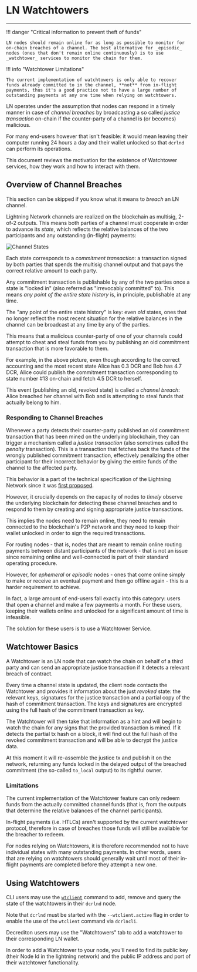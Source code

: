 # LN Watchtowers

---

!!! danger "Critical information to prevent theft of funds"
    
    LN nodes should remain online for as long as possible to monitor for on-chain breaches of a channel. The best alternative for _episodic_ nodes (ones that don't remain online continuously) is to use _watchtower_ services to monitor the chain for them.
    
!!! info "Watchtower Limitations"
    
    The current implementation of watchtowers is only able to recover funds already committed to in the channel, **not** from in-flight payments, thus it's a good practice not to have a large number of outstanding payments at any one time when relying on watchtowers.
    

LN operates under the assumption that nodes can respond in a timely manner in case of _channel breaches_ by broadcasting a so called _justice transaction_ on-chain if the counter-party of a channel is (or becomes) malicious. 

For many end-users however that isn't feasible: it would mean leaving their computer running 24 hours a day and their wallet unlocked so that `dcrlnd` can perform its operations.

This document reviews the motivation for the existence of Watchtower services, how they work and how to interact with them.
    
## Overview of Channel Breaches    

This section can be skipped if you know what it means to _breach_ an LN channel.

Lightning Network channels are realized on the blockchain as multisig, 2-of-2 outputs. This means both parties of a channel must cooperate in order to advance its _state_, which reflects the relative balances of the two participants and any outstanding (in-flight) payments:


![Channel States](/img/lightning-network/channel-states.svg)

Each state corresponds to a _commitment transaction_: a transaction signed by both parties that spends the multisig channel output and that pays the correct relative amount to each party.

Any commitment transaction is publishable by any of the two parties once a state is "locked in" (also referred as "irrevocably committed" to). This means _any point of the entire state history_ is, in principle, publishable at any time. 

The "any point of the entire state history" is key: even _old_ states, ones that no longer reflect the most recent situation for the relative balances in the channel can be broadcast at any time by any of the parties.

This means that a malicious counter-party of one of your channels could attempt to cheat and steal funds from you by publishing an old commitment transaction that is more favorable to them.

For example, in the above picture, even though according to the correct accounting and the most recent state Alice has 0.3 DCR and Bob has 4.7 DCR, Alice could publish the commitment transaction corresponding to state number #13 on-chain and fetch 4.5 DCR to herself.

This event (publishing an old, revoked state) is called a _channel breach_: Alice breached her channel with Bob and is attempting to steal funds that actually belong to him.

### Responding to Channel Breaches

Whenever a party detects their counter-party published an old commitment transaction that has been mined on the underlying blockchain, they can trigger a mechanism called a _justice transaction_ (also sometimes called the _penalty_ transaction). This is a transaction that fetches back the funds of the wrongly published commitment transaction, effectively penalizing the other participant for their incorrect behavior by giving the entire funds of the channel to the affected party.

This behavior is a part of the technical specification of the Lightning Network since it was [first proposed](https://lightning.network/lightning-network-paper.pdf).

However, it crucially depends on the capacity of nodes to _timely_ observe the underlying blockchain for detecting these channel breaches and to respond to them by creating and signing appropriate justice transactions.

This implies the nodes need to remain online, they need to remain connected to the blockchain's P2P network and they need to keep their wallet unlocked in order to sign the required transactions.

For routing nodes - that is, nodes that are meant to remain online routing payments between distant participants of the network - that is not an issue since remaining online and well-connected is part of their standard operating procedure.

However, for _ephemeral_ or _episodic_ nodes - ones that come online simply to make or receive an eventual payment and then go offline again - this is a harder requirement to achieve.

In fact, a large amount of end-users fall exactly into this category: users that open a channel and make a few payments a month. For these users, keeping their wallets online and unlocked for a significant amount of time is infeasible.

The solution for these users is to use a Watchtower Service.

## Watchtower Basics

A Watchtower is an LN node that can watch the chain on behalf of a third party and can send an appropriate justice transaction if it detects a relevant breach of contract.

Every time a channel state is updated, the client node contacts the Watchtower and provides it information about the just _revoked_ state: the relevant keys, signatures for the justice transaction and a partial copy of the hash of commitment transaction. The keys and signatures are encrypted using the full hash of the commitment transaction as key.

The Watchtower will then take that information as a hint and will begin to watch the chain for any signs that the provided transaction is mined. If it detects the partial tx hash on a block, it will find out the full hash of the revoked commitment transaction and will be able to decrypt the justice data.

At this moment it will re-assemble the justice tx and publish it on the network, returning any funds locked in the delayed output of the breached commitment (the so-called `to_local` output) to its rightful owner.

### Limitations

The current implementation of the Watchtower feature can only redeem funds from the actually committed channel funds (that is, from the outputs that determine the relative balances of the channel participants). 

In-flight payments (i.e. HTLCs) aren't supported by the current watchtower protocol, therefore in case of breaches those funds will still be available for the breacher to redeem.

For nodes relying on Watchtowers, it is therefore recommended not to have individual states with many outstanding payments. In other words, users that are relying on watchtowers should generally wait until most of their in-flight payments are completed before they attempt a new one.

## Using Watchtowers

CLI users may use the [`wtclient`](dcrlncli/wtclient.md) command to add, remove and query the state of the watchtowers in their `dcrlnd` node.

Note that `dcrlnd` must be started with the `--wtclient.active` flag in order to enable the use of the `wtclient` command via `dcrlncli`.

Decrediton users may use the "Watchtowers" tab to add a watchtower to their corresponding LN wallet.

In order to add a Watchtower to your node, you'll need to find its public key (their Node Id in the lightning network) and the public IP address and port of their watchtower functionality.